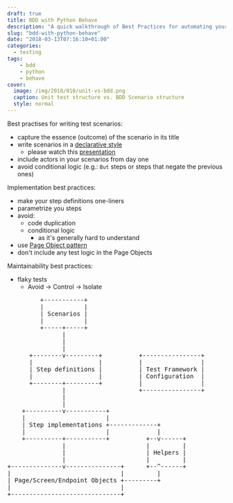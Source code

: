 ```yaml
---
draft: true
title: BDD with Python Behave
description: "A quick walkthrough of Best Practices for automating your tests with Python Behave"
slug: "bdd-with-python-behave"
date: "2018-03-13T07:16:10+01:00"
categories:
  - testing
tags:
    - bdd
    - python
    - behave
cover:
  image: /img/2018/010/unit-vs-bdd.png
  caption: Unit test structure vs. BDD Scenario structure
  style: normal
---
```


Best practises for writing test scenarios:

- capture the essence (outcome) of the scenario in its title
- write scenarios in a [declarative style](https://www.theguardian.com/info/developer-blog/2013/apr/10/cukeup-2013-conference-digest-gherkin-bdd)
    - please watch this
        [presentation](https://skillsmatter.com/skillscasts/3141-user-centred-scenarios-describing-capabilities-not-solutions)
- include actors in your scenarios from day one
- avoid conditional logic (e.g.: `But` steps or steps that negate the previous
    ones)


Implementation best practices:

- make your step definitions one-liners
- parametrize you steps
- avoid:
    - code duplication
    - conditional logic
        - as it's generally hard to understand
- use [Page Object pattern](https://martinfowler.com/bliki/PageObject.html)
- don't include any test logic in the Page Objects


Maintainability best practices:

- flaky tests
    - Avoid -> Control -> Isolate

<pre>
         +-----------+
         |           |
         | Scenarios |
         |           |
         +-----+-----+
               |
               |
               |
      +--------v---------+          +----------------+
      |                  |          |                |
      | Step definitions |          | Test Framework |
      |                  |          | Configuration  |
      +--------+---------+          |                |
               |                    +----------------+
               |
               |
    +----------v-----------+
    |                      |
    | Step implementations +-------------+
    |                      |             |
    +----------+-----------+          +--v------+
               |                      |         |
               |                      | Helpers |
               |                      |         |
+--------------v---------------+      +--^------+
|                              |         |
| Page/Screen/Endpoint Objects +---------+
|                              |
+------------------------------+
</pre>
